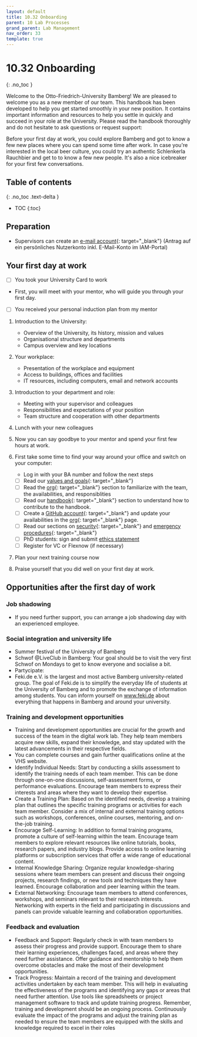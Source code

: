 ```yaml
---
layout: default
title: 10.32 Onboarding
parent: 10 Lab Processes
grand_parent: Lab Management
nav_order: 33
template: true
---
```


# 10.32 Onboarding
{: .no_toc }

Welcome to the Otto-Friedrich-University Bamberg! We are pleased to welcome you as a new member of our team. This handbook has been developed to help you get started smoothly in your new position. It contains important information and resources to help you settle in quickly and succeed in your role at the University. Please read the handbook thoroughly and do not hesitate to ask questions or request support:

Before your first day at work, you could explore Bamberg and got to know a few new places where you can spend some time after work. In case you're interested in the local beer culture, you could try an authentic Schlenkerla Rauchbier and get to to know a few new people. It's also a nice icebreaker for your first few conversations.

## Table of contents
{: .no_toc .text-delta }

- TOC
{:toc}

## Preparation

- Supervisors can create an [e-mail account](https://www.uni-bamberg.de/its/dienstleistungen/mail/wlv/exchange/){: target="_blank"} (Antrag auf ein persönliches Nutzerkonto inkl. E-Mail-Konto im IAM-Portal)

## Your first day at work 

- [ ] You took your University Card to work 
- First, you will meet with your mentor, who will guide you through your first day. 
- [ ] You received your personal induction plan from my mentor

1. Introduction to the University:
	- Overview of the University, its history, mission and values
	- Organisational structure and departments
	- Campus overview and key locations

2. Your workplace:
	- Presentation of the workplace and equipment
	- Access to buildings, offices and facilities
	- IT resources, including computers, email and network accounts

3. Introduction to your department and role: 
	- Meeting with your supervisor and colleagues
	- Responsibilities and expectations of your position
	- Team structure and cooperation with other departments

4. Lunch with your new colleagues 

5. Now you can say goodbye to your mentor and spend your first few hours at work. 

6. First take some time to find your way around your office and switch on your computer: 
	- Log in with your BA number and follow the next steps 
	- [ ] Read our [values and goals](10.01.goals.html){: target="_blank"}
	- [ ] Read the [org](10.02.org.html){: target="_blank"} section to familiarize with the team, the availabilities, and responsiblities
	- [ ] Read our [handbook](10.10.handbook.html){: target="_blank"} section to understand how to contribute to the handbook.
	- [ ] Create a [GitHub account](https://github.com/join){: target="_blank"} and update your availabilities in the [org](10.02.org.html){: target="_blank"} page.
	- [ ] Read our sections on [security](10.72.security.html){: target="_blank"} and [emergency procedures](10.73.emergencies.html){: target="_blank"}
	- [ ] PhD students: sign and submit [ethics statement](../../../assets/docs/1_OFU_25_Empfangsbestätigung_Sicherung_GWP_Praxis_01.03.24.pdf)
	- [ ] Register for VC or Flexnow (if necessary)

7. Plan your next training course now

8. Praise yourself that you did well on your first day at work. 

## Opportunities after the first day of work 

### Job shadowing

- If you need further support, you can arrange a job shadowing day with an experienced employee. 

### Social integration and university life

- Summer festival of the University of Bamberg 
- Schwof @LiveClub in Bamberg: Your goal should be to visit the very first Schwof on Mondays to get to know everyone and socialise a bit.
- Partycipate:
- Feki.de e.V. is the largest and most active Bamberg university-related group. The goal of Feki.de is to simplify the everyday life of students at the University of Bamberg and to promote the exchange of information among students. You can inform yourself on www.feki.de about everything that happens in Bamberg and around your university.

### Training and development opportunities

- Training and development opportunities are crucial for the growth and success of the team in the digital work lab. They help team members acquire new skills, expand their knowledge, and stay updated with the latest advancements in their respective fields. 
- You can complete courses and gain further qualifications online at the VHS website.
- Identify Individual Needs: Start by conducting a skills assessment to identify the training needs of each team member. This can be done through one-on-one discussions, self-assessment forms, or performance evaluations. Encourage team members to express their interests and areas where they want to develop their expertise.
- Create a Training Plan: Based on the identified needs, develop a training plan that outlines the specific training programs or activities for each team member. Consider a mix of internal and external training options such as workshops, conferences, online courses, mentoring, and on-the-job training.
- Encourage Self-Learning: In addition to formal training programs, promote a culture of self-learning within the team. Encourage team members to explore relevant resources like online tutorials, books, research papers, and industry blogs. Provide access to online learning platforms or subscription services that offer a wide range of educational content.
- Internal Knowledge Sharing: Organize regular knowledge-sharing sessions where team members can present and discuss their ongoing projects, research findings, or new tools and techniques they have learned. Encourage collaboration and peer learning within the team.
- External Networking: Encourage team members to attend conferences, workshops, and seminars relevant to their research interests. Networking with experts in the field and participating in discussions and panels can provide valuable learning and collaboration opportunities.

### Feedback and evaluation

- Feedback and Support: Regularly check in with team members to assess their progress and provide support. Encourage them to share their learning experiences, challenges faced, and areas where they need further assistance. Offer guidance and mentorship to help them overcome obstacles and make the most of their development opportunities.
- Track Progress: Maintain a record of the training and development activities undertaken by each team member. This will help in evaluating the effectiveness of the programs and identifying any gaps or areas that need further attention. Use tools like spreadsheets or project management software to track and update training progress.
Remember, training and development should be an ongoing process. Continuously evaluate the impact of the programs and adjust the training plan as needed to ensure the team members are equipped with the skills and knowledge required to excel in their roles

